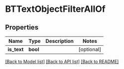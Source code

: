 # BTTextObjectFilterAllOf

## Properties
Name | Type | Description | Notes
------------ | ------------- | ------------- | -------------
**is_text** | **bool** |  | [optional] 

[[Back to Model list]](../README.md#documentation-for-models) [[Back to API list]](../README.md#documentation-for-api-endpoints) [[Back to README]](../README.md)


